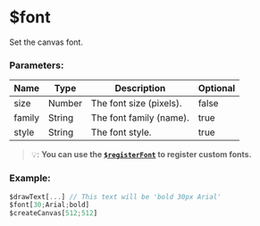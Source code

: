 # $font
Set the canvas font.

### Parameters:
| Name      | Type        | Description             | Optional    |
| --------- | ----------- | ------------------------| ----------- |
| size      | Number      | The font size (pixels). | false       |
| family    | String      | The font family (name). | true        |
| style     | String      | The font style.         | true        |

> 💡: **You can use the [`$registerFont`](functions/$registerFont.md) to register custom fonts.**

### Example:
```js
$drawText[...] // This text will be 'bold 30px Arial'
$font[30;Arial;bold]
$createCanvas[512;512]
```
